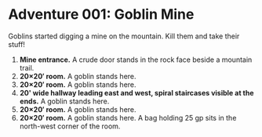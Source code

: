 Adventure 001: Goblin Mine
============================================================

Goblins started digging a mine on the mountain.
Kill them and take their stuff!

1. **Mine entrance.** A crude door stands in the rock face beside a mountain trail.
2. **20×20′ room.** A goblin stands here.
3. **20×20′ room.** A goblin stands here.
4. **20' wide hallway leading east and west, spiral staircases visible at the ends.** A goblin stands here.
5. **20×20′ room.** A goblin stands here.
6. **20×20′ room.** A goblin stands here. A bag holding 25 gp sits in the north-west corner of the room.
